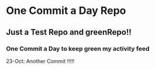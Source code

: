 # One Commit a Day Repo
## Just a Test Repo and greenRepo!!
### One Commit a Day to keep green my activity feed 

23-Oct: Another Commit !!!!!